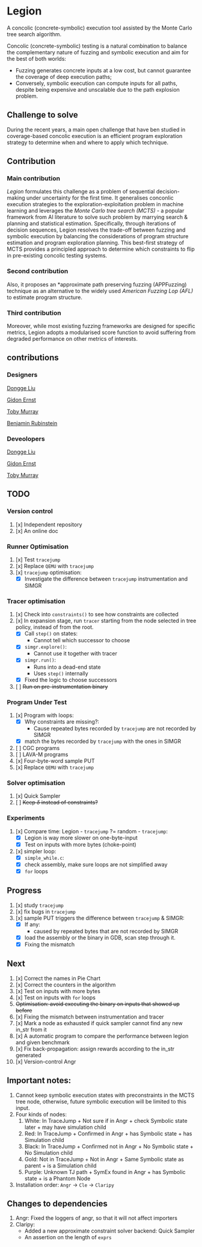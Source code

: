 # Legion

A concolic (concrete-symbolic) execution tool assisted by the Monte Carlo tree search algorithm.

Concolic (concrete-symbolic) testing is a natural combination to balance the complementary nature of fuzzing and symbolic execution and aim for the best of both worlds: 
   * Fuzzing generates concrete inputs at a low cost, but cannot guarantee the coverage of deep execution paths; 
   * Conversely, symbolic execution can compute inputs for all paths, despite being expensive and unscalable due to the path explosion problem.

## Challenge to solve
During the recent years, a main open challenge that have ben studied in coverage-based concolic execution is an efficient program exploration strategy to determine when and where to apply which technique.
  
## Contribution
### Main contribution
  *Legion* formulates this challenge as a problem of sequential decision-making under uncertainty for the first time. It generalises conconlic execution strategies to the exploration-exploitation problem in machine learning and leverages the *Monte Carlo tree search (MCTS)* - a popular framework from AI literature to solve such problem by marrying search \& planning and statistical estimation. Specifically, through iterations of decision sequences, Legion resolves the trade-off between fuzzing and symbolic execution by balancing the considerations of program structure estimation and program exploration planning. This best-first strategy of MCTS provides a principled approach to determine which constraints to flip in pre-existing concolic testing systems.

### Second contribution
  Also, it proposes an *approximate path preserving fuzzing (APPFuzzing) technique as an alternative to the widely used *American Fuzzing Lop (AFL)* to estimate program structure.

### Third contribution
Moreover, while most existing fuzzing frameworks are designed for specific metrics, Legion adopts a modularised score function to avoid suffering from degraded performance on other metrics of interests.


## contributions
### Designers

[Dongge Liu](https://github.com/Alan32Liu)

[Gidon Ernst](https://github.com/gernst)

[Toby Murray](https://github.com/tobycmurray)

[Benjamin Rubinstein](https://github.com/brubinstein)

### Deveolopers

[Dongge Liu](https://github.com/Alan32Liu)

[Gidon Ernst](https://github.com/gernst)

[Toby Murray](https://github.com/tobycmurray)



## TODO

### Version control

1. [x] Independent repository
2. [x] An online doc

### Runner Optimisation

1. [x] Test `tracejump`
2. [x] Replace `QEMU` with `tracejump`
3. [x] `tracejump` optimisation:
    * [x] Investigate the difference between `tracejump` instrumentation and SIMGR

### Tracer optimisation

1. [x] Check into `constraints()` to see how constraints are collected
2. [x] In expansion stage, run `tracer` starting from the node selected in tree policy, instead of from the root.
    * [x] Call `step()` on states:
        * Cannot tell which successor to choose
    * [x] `simgr.explore()`:
        * Cannot use it together with tracer
    * [x] `simgr.run()`:
        * Runs into a dead-end state
        * Uses `step()` internally
    * [x] Fixed the logic to choose successors
3. [ ] ~~Run on pre-instrumentation binary~~

### Program Under Test

1. [x] Program with loops:
    * [x] Why constraints are missing?:
        * Cause repeated bytes recorded by `tracejump` are not recorded by SIMGR
    * [x] match the bytes recorded by `tracejump` with the ones in SIMGR
2. [ ] CGC programs
3. [ ] LAVA-M programs
4. [x] Four-byte-word sample PUT
5. [x] Replace `QEMU` with `tracejump`

### Solver optimisation

1. [x] Quick Sampler
2. [ ] ~~Keep $\delta$ instead of constraints?~~

### Experiments

1. [x] Compare time: Legion - `tracejump` ?= random - `tracejump`:
    * [x] Legion is way more slower on one-byte-input
    * [x] Test on inputs with more bytes (choke-point)
2. [x] simpler loop:
    * [x] `simple_while.c`:
    * [x] check assembly, make sure loops are not simplified away
    * [x] `for` loops

## Progress

1. [x] study `tracejump`
2. [x] fix bugs in `tracejump`
3. [x] sample PUT triggers the difference between `tracejump` & SIMGR:
    * [x] If any:
        * caused by repeated bytes that are not recorded by SIMGR
    * [x] load the assembly or the binary in GDB, scan step through it.
    * [x] Fixing the mismatch

## Next
1. [x] Correct the names in Pie Chart
2. [x] Correct the counters in the algorithm
3. [x] Test on inputs with more bytes
4. [x] Test on inputs with `for` loops
5. ~~Optimisation: avoid executing the binary on inputs that showed up before~~
6. [x] Fixing the mismatch between instrumentation and tracer
7. [x] Mark a node as exhausted if quick sampler cannot find any new in_str from it
8. [x] A automatic program to compare the performance between legion and given benchmark
9. [x] Fix back-propagation: assign rewards according to the in_str generated
10. [x] Version-control Angr

## Important notes:
1. Cannot keep symbolic execution states with preconstraints in the MCTS tree node, otherwise, future symbolic execution will be limited to this input.
2. Four kinds of nodes:
    1. White:  In TraceJump     + Not sure if in Angr   + check Symbolic state later    + may have simulation child
    2. Red:    In TraceJump     + Confirmed in Angr     + has Symbolic state            + has Simulation child
    3. Black:  In TraceJump     + Confirmed not in Angr + No Symbolic state             + No Simulation child
    4. Gold:   Not in TraceJump + Not in Angr           + Same Symbolic state as parent + is a Simulation child
    5. Purple: Unknown TJ path  + SymEx found in Angr   + has Symbolic state            + is a Phantom Node
3. Installation order: `Angr` -> `Cle` -> `Claripy`


## Changes to dependencies
1. Angr: Fixed the loggers of angr, so that it will not affect importers
2. Claripy: 
    * Added a new approximate constraint solver backend: Quick Sampler
    * An assertion on the length of `exprs`
